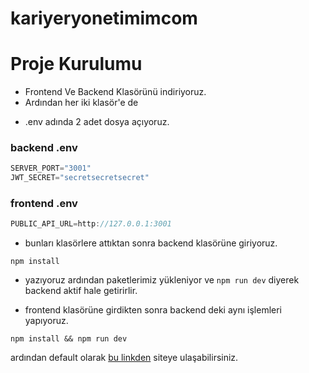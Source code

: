 # kariyeryonetimimcom
# Proje Kurulumu

* Frontend Ve Backend Klasörünü indiriyoruz. 
* Ardından her iki klasör'e de 
- .env adında 2 adet dosya açıyoruz.

### backend .env

```js
SERVER_PORT="3001"
JWT_SECRET="secretsecretsecret"
```

### frontend .env

```js
PUBLIC_API_URL=http://127.0.0.1:3001
```

- bunları klasörlere attıktan sonra backend klasörüne giriyoruz.

```
npm install
```
- yazıyoruz ardından paketlerimiz yükleniyor ve `npm run dev` diyerek backend aktif hale getirirlir.


- frontend klasörüne girdikten sonra backend deki aynı işlemleri yapıyoruz.
```
npm install && npm run dev
```

ardından default olarak [bu linkden](http://localhost:3000) siteye ulaşabilirsiniz.


